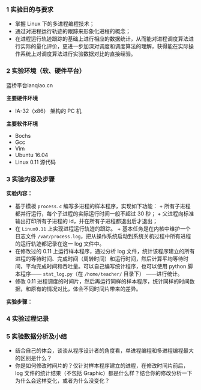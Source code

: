 ### 1 实验目的与要求

* 掌握 Linux 下的多进程编程技术；
* 通过对进程运行轨迹的跟踪来形象化进程的概念；
* 在进程运行轨迹跟踪的基础上进行相应的数据统计，从而能对进程调度算法进行实际的量化评价，更进一步加深对调度和调度算法的理解，获得能在实际操作系统上对调度算法进行实验数据对比的直接经验。

### 2 实验环境（软、硬件平台）

蓝桥平台lanqiao.cn

**主要硬件环境**

* IA-32（x86） 架构的 PC 机

**主要软件环境**

* Bochs
* Gcc
* Vim
* Ubuntu 16.04
* Linux 0.11 源代码

### 3 实验内容及步骤

**实验内容：**

*  基于模板 `process.c` 编写多进程的样本程序，实现如下功能： + 所有子进程都并行运行，每个子进程的实际运行时间一般不超过 30 秒； + 父进程向标准输出打印所有子进程的 id，并在所有子进程都退出后才退出；
*  在 `Linux0.11` 上实现进程运行轨迹的跟踪。 + 基本任务是在内核中维护一个日志文件 `/var/process.log`，把从操作系统启动到系统关机过程中所有进程的运行轨迹都记录在这一 log 文件中。
*  在修改过的 0.11 上运行样本程序，通过分析 log 文件，统计该程序建立的所有进程的等待时间、完成时间（周转时间）和运行时间，然后计算平均等待时间，平均完成时间和吞吐量。可以自己编写统计程序，也可以使用 python 脚本程序—— `stat_log.py`（在 `/home/teacher/` 目录下） ——进行统计。
*  修改 0.11 进程调度的时间片，然后再运行同样的样本程序，统计同样的时间数据，和原有的情况对比，体会不同时间片带来的差异。

**实验步骤：**

  

### 4 实验过程记录

 

 

### 5 实验数据分析及小结



- 结合自己的体会，谈谈从程序设计者的角度看，单进程编程和多进程编程最大的区别是什么？
- 你是如何修改时间片的？仅针对样本程序建立的进程，在修改时间片前后，log 文件的统计结果（不包括 Graphic）都是什么样？结合你的修改分析一下为什么会这样变化，或者为什么没变化？